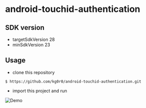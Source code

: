 # android-touchid-authentication
## SDK version
* targetSdkVersion 28
* minSdkVersion 23

## Usage
* clone this repository
```
$ https://github.com/kg0r0/android-touchid-authentication.git
```
* import this project and run

![Demo](https://s33.aconvert.com/convert/p3r68-cdx67/etgfx-rxz68.gif)
